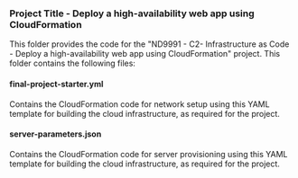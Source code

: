 ### Project Title - Deploy a high-availability web app using CloudFormation
This folder provides the code for the "ND9991 - C2- Infrastructure as Code - Deploy a high-availability web app using CloudFormation" project. This folder contains the following files:


#### final-project-starter.yml
Contains the CloudFormation code for network setup using this YAML template for building the cloud infrastructure, as required for the project. 

#### server-parameters.json
Contains the CloudFormation code for server provisioning using this YAML template for building the cloud infrastructure, as required for the project. 
